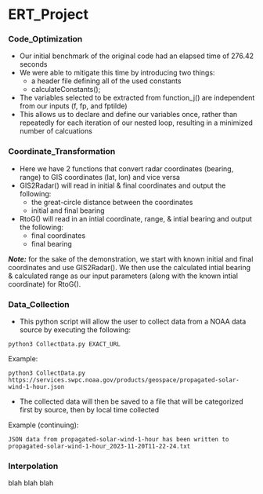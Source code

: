 # ERT_Project


### Code_Optimization
- Our initial benchmark of the original code had an elapsed time of 276.42 seconds
- We were able to mitigate this time by introducing two things:
  - a header file defining all of the used constants
  - calculateConstants();
- The variables selected to be extracted from function_j() are independent from our inputs (f, fp, and fptilde)
- This allows us to declare and define our variables once, rather than repeatedly for each iteration of our nested loop, resulting in a minimized number of calcuations


### Coordinate_Transformation
- Here we have 2 functions that convert radar coordinates (bearing, range) to GIS coordinates (lat, lon) and vice versa
- GIS2Radar() will read in initial & final coordinates and output the following:
  - the great-circle distance between the coordinates
  - initial and final bearing
- RtoG() will read in an intial coordinate, range, & intial bearing and output the following:
  - final coordinates
  - final bearing

***Note:*** for the sake of the demonstration, we start with known initial and final coordinates and use GIS2Radar(). We then use the calculated intial bearing & calculated range as our input parameters (along with the known intial coordinate) for RtoG().


### Data_Collection
- This python script will allow the user to collect data from a NOAA data source by executing the following:
```
python3 CollectData.py EXACT_URL
```
Example:
```
python3 CollectData.py https://services.swpc.noaa.gov/products/geospace/propagated-solar-wind-1-hour.json
```
- The collected data will then be saved to a file that will be categorized first by source, then by local time collected

Example (continuing):
```
JSON data from propagated-solar-wind-1-hour has been written to propagated-solar-wind-1-hour_2023-11-20T11-22-24.txt
```



### Interpolation
blah blah blah
